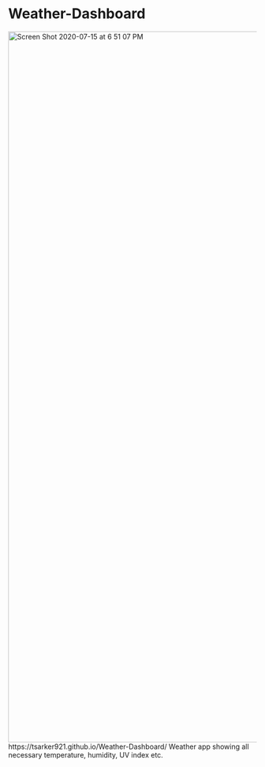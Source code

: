# Weather-Dashboard
<img width="1440" alt="Screen Shot 2020-07-15 at 6 51 07 PM" src="https://user-images.githubusercontent.com/67039558/87607887-592d7200-c6cc-11ea-8ba0-ef7941cff583.png">
https://tsarker921.github.io/Weather-Dashboard/
Weather app showing all necessary temperature, humidity, UV index etc.
